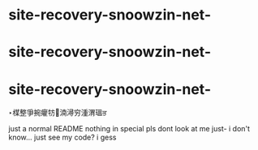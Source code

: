 # site-recovery-snoowzin-net-
# site-recovery-snoowzin-net-
# site-recovery-snoowzin-net-
‣楳整爭捥癯牥⵹湳潯穷湩渭瑥ਭ

just a normal README nothing in special pls dont look at me just- i don't know... just see my code? i gess
